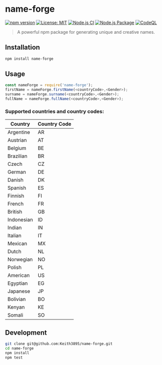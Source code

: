 # name-forge

[![npm version](https://badge.fury.io/js/name-forge.svg)](https://badge.fury.io/js/name-forge)
[![License: MIT](https://img.shields.io/badge/License-MIT-yellow.svg)](https://opensource.org/licenses/MIT)
[![Node.js CI](https://github.com/Keith3895/name-forge/actions/workflows/node.js.yml/badge.svg?branch=main)](https://github.com/Keith3895/name-forge/actions/workflows/node.js.yml)
[![Node.js Package](https://github.com/Keith3895/name-forge/actions/workflows/npm-publish.yml/badge.svg)](https://github.com/Keith3895/name-forge/actions/workflows/npm-publish.yml)
[![CodeQL](https://github.com/Keith3895/name-forge/actions/workflows/github-code-scanning/codeql/badge.svg)](https://github.com/Keith3895/name-forge/actions/workflows/github-code-scanning/codeql)

> A powerful npm package for generating unique and creative names.

## Installation
    
```bash
npm install name-forge
```

## Usage
    
```javascript
const nameForge = require('name-forge');
firstName = nameForge.firstName(<countryCode>,<Gender>);
surname = nameForge.surname(<countryCode>,<Gender>);
fullName = nameForge.fullName(<countryCode>,<Gender>);
```

### Supported countries and country codes:

| Country    | Country Code |
|------------|--------------|
| Argentine  | AR           |
| Austrian   | AT           |
| Belgium    | BE           |
| Brazilian  | BR           |
| Czech      | CZ           |
| German     | DE           |
| Danish     | DK           |
| Spanish    | ES           |
| Finnish    | FI           |
| French     | FR           |
| British    | GB           |
| Indonesian | ID           |
| Indian     | IN           |
| Italian    | IT           |
| Mexican    | MX           |
| Dutch      | NL           |
| Norwegian  | NO           |
| Polish     | PL           |
| American   | US           |
| Egyptian   | EG           |
| Japanese   | JP           |
| Bolivian   | BO           |
| Kenyan     | KE           |
| Somali     | SO           |

## Development

```bash
git clone git@github.com:Keith3895/name-forge.git
cd name-forge
npm install
npm test
```



